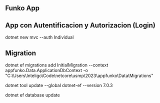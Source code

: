 ## Funko App

## App con Autentificacion y Autorizacion (Login)

dotnet new mvc --auth Individual

## Migration

dotnet ef migrations add InitialMigration --context appfunko.Data.ApplicationDbContext -o "C:\Users\Inteligo\Code\netcore\usmp\2023\appfunko\Data\Migrations"

dotnet tool update --global dotnet-ef --version 7.0.3

dotnet ef database update